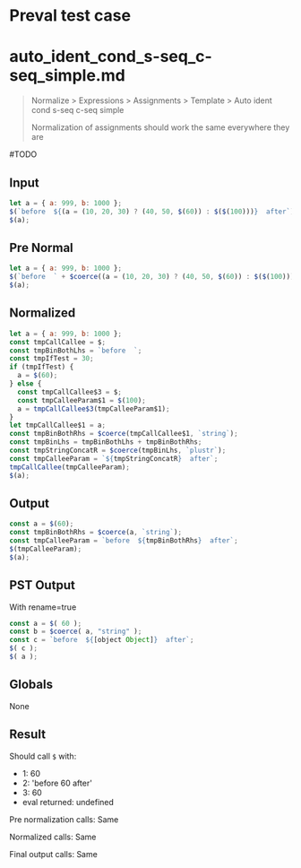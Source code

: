 # Preval test case

# auto_ident_cond_s-seq_c-seq_simple.md

> Normalize > Expressions > Assignments > Template > Auto ident cond s-seq c-seq simple
>
> Normalization of assignments should work the same everywhere they are

#TODO

## Input

`````js filename=intro
let a = { a: 999, b: 1000 };
$(`before  ${(a = (10, 20, 30) ? (40, 50, $(60)) : $($(100)))}  after`);
$(a);
`````

## Pre Normal


`````js filename=intro
let a = { a: 999, b: 1000 };
$(`before  ` + $coerce((a = (10, 20, 30) ? (40, 50, $(60)) : $($(100))), `string`) + `  after`);
$(a);
`````

## Normalized


`````js filename=intro
let a = { a: 999, b: 1000 };
const tmpCallCallee = $;
const tmpBinBothLhs = `before  `;
const tmpIfTest = 30;
if (tmpIfTest) {
  a = $(60);
} else {
  const tmpCallCallee$3 = $;
  const tmpCalleeParam$1 = $(100);
  a = tmpCallCallee$3(tmpCalleeParam$1);
}
let tmpCallCallee$1 = a;
const tmpBinBothRhs = $coerce(tmpCallCallee$1, `string`);
const tmpBinLhs = tmpBinBothLhs + tmpBinBothRhs;
const tmpStringConcatR = $coerce(tmpBinLhs, `plustr`);
const tmpCalleeParam = `${tmpStringConcatR}  after`;
tmpCallCallee(tmpCalleeParam);
$(a);
`````

## Output


`````js filename=intro
const a = $(60);
const tmpBinBothRhs = $coerce(a, `string`);
const tmpCalleeParam = `before  ${tmpBinBothRhs}  after`;
$(tmpCalleeParam);
$(a);
`````

## PST Output

With rename=true

`````js filename=intro
const a = $( 60 );
const b = $coerce( a, "string" );
const c = `before  ${[object Object]}  after`;
$( c );
$( a );
`````

## Globals

None

## Result

Should call `$` with:
 - 1: 60
 - 2: 'before 60 after'
 - 3: 60
 - eval returned: undefined

Pre normalization calls: Same

Normalized calls: Same

Final output calls: Same
